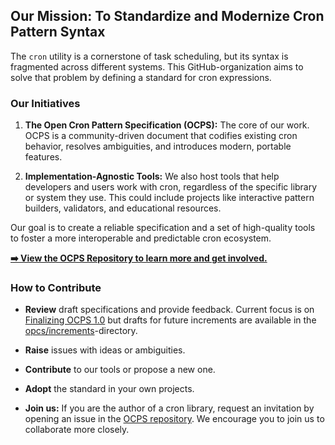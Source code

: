 ## Our Mission: To Standardize and Modernize Cron Pattern Syntax

The `cron` utility is a cornerstone of task scheduling, but its syntax is fragmented across different systems. This GitHub-organization aims to solve that problem by defining a standard for cron expressions.

### Our Initiatives

1.  **The Open Cron Pattern Specification (OCPS):** The core of our work. OCPS is a community-driven document that codifies existing cron behavior, resolves ambiguities, and introduces modern, portable features.

2.  **Implementation-Agnostic Tools:** We also host tools that help developers and users work with cron, regardless of the specific library or system they use. This could include projects like interactive pattern builders, validators, and educational resources.

Our goal is to create a reliable specification and a set of high-quality tools to foster a more interoperable and predictable cron ecosystem.

[**➡️ View the OCPS Repository to learn more and get involved.**](https://github.com/open-source-cron/ocps)

### How to Contribute

  * **Review** draft specifications and provide feedback. Current focus is on [Finalizing OCPS 1.0](https://github.com/open-source-cron/ocps/pull/6) but drafts for future increments are available in the [opcs/increments](https://github.com/open-source-cron/ocps/tree/main/increments)-directory.

  * **Raise** issues with ideas or ambiguities.

  * **Contribute** to our tools or propose a new one.

  * **Adopt** the standard in your own projects.

  * **Join us:** If you are the author of a cron library, request an invitation by opening an issue in the [OCPS repository](https://github.com/open-source-cron/ocps/issues/new). We encourage you to join us to collaborate more closely.
